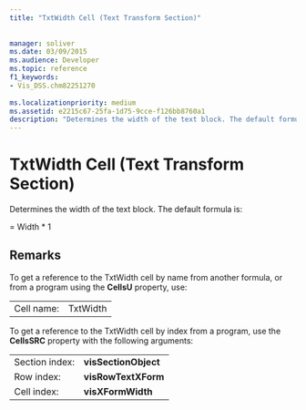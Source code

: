 ```yaml
---
title: "TxtWidth Cell (Text Transform Section)"
 
 
manager: soliver
ms.date: 03/09/2015
ms.audience: Developer
ms.topic: reference
f1_keywords:
- Vis_DSS.chm82251270
 
ms.localizationpriority: medium
ms.assetid: e2215c67-25fa-1d75-9cce-f126bb8760a1
description: "Determines the width of the text block. The default formula is:"
---
```


# TxtWidth Cell (Text Transform Section)

Determines the width of the text block. The default formula is:
  
= Width \* 1
  
## Remarks

To get a reference to the TxtWidth cell by name from another formula, or from a program using the **CellsU** property, use: 
  
|||
|:-----|:-----|
| Cell name:  <br/> | TxtWidth  <br/> |
   
To get a reference to the TxtWidth cell by index from a program, use the **CellsSRC** property with the following arguments: 
  
|||
|:-----|:-----|
| Section index:  <br/> |**visSectionObject** <br/> |
| Row index:  <br/> |**visRowTextXForm** <br/> |
| Cell index:  <br/> |**visXFormWidth** <br/> |
   

